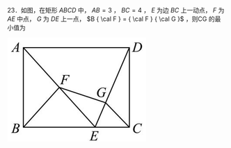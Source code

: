 23．如图，在矩形 $A B C D$ 中， $A B = 3$ ， $B C = 4$ ， $E$ 为边 $B C$ 上一动点， $F$ 为 $A E$ 中点， $G$ 为 $D E$ 上一点， $B { \cal F } = { \cal F } { \cal G }$ ，则CG 的最小值为

![](<../../qs_image_DB/专题2-3_八种隐圆类最值问题，圆来如此简单（解析版）/76eef0f5d100036868f4ff9cab7f185d8975fc525565391f2cf47edb549c4669.jpg>)
